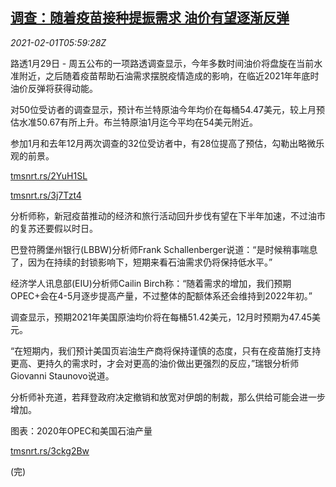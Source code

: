 <!--1612160593000-->
[调查：随着疫苗接种提振需求 油价有望逐渐反弹](https://cn.reuters.com/article/poll-covid-vaccine-oil-0201-idCNKBS2A11E1)
------

<div><i>2021-02-01T05:59:28Z</i></div><p>路透1月29日 - 周五公布的一项路透调查显示，今年多数时间油价将盘旋在当前水准附近，之后随着疫苗帮助石油需求摆脱疫情造成的影响，在临近2021年年底时油价反弹将获得动能。</p><p>对50位受访者的调查显示，预计布兰特原油今年均价在每桶54.47美元，较上月预估水准50.67有所上升。布兰特原油1月迄今平均在54美元附近。</p><p>参加1月和去年12月两次调查的32位受访者中，有28位提高了预估，勾勒出略微乐观的前景。</p><p><a href="https://tmsnrt.rs/2YuH1SL">tmsnrt.rs/2YuH1SL</a></p><p><a href="https://tmsnrt.rs/3j7Tzt4">tmsnrt.rs/3j7Tzt4</a></p><p>分析师称，新冠疫苗推动的经济和旅行活动回升步伐有望在下半年加速，不过油市的复苏还要假以时日。</p><p>巴登符腾堡州银行(LBBW)分析师Frank Schallenberger说道：“是时候稍事喘息了，因为在持续的封锁影响下，短期来看石油需求仍将保持低水平。”</p><p>经济学人讯息部(EIU)分析师Cailin Birch称：“随着需求的增加，我们预期OPEC+会在4-5月逐步提高产量，不过整体的配额体系还会维持到2022年初。”</p><p>调查显示，预期2021年美国原油均价将在每桶51.42美元，12月时预期为47.45美元。</p><p>“在短期内，我们预计美国页岩油生产商将保持谨慎的态度，只有在疫苗施打支持更高、更持久的需求时，才会对更高的油价做出更强烈的反应，”瑞银分析师Giovanni Staunovo说道。</p><p>分析师补充道，若拜登政府决定撤销和放宽对伊朗的制裁，那么供给可能会进一步增加。</p><p>图表：2020年OPEC和美国石油产量</p><p><a href="https://tmsnrt.rs/3ckg2Bw">tmsnrt.rs/3ckg2Bw</a></p><p>(完)</p>
